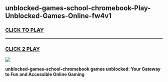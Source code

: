 
## unblocked-games-school-chromebook-Play-Unblocked-Games-Online-fw4v1
<h3>
<a href="https://premium76.site?title=unblocked-games-school-chromebook&ref=24A">CLICK TO PLAY</a></h3>
<hr>

<h3>
<a href="https://premium76.site?title=unblocked-games-school-chromebook&ref=24A">CLICK 2 PLAY</a>
  
</h3>

<a href="https://premium76.site?title=unblocked-games-school-chromebook&ref=24A"><img src="https://clearcache.store/games.png"></a>


**unblocked-games-school-chromebook games unblocked: Your Gateway to Fun and Accessible Online Gaming**
